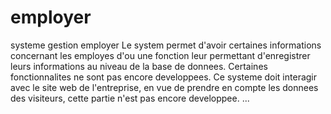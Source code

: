 # employer
systeme gestion employer
Le system permet d'avoir certaines informations concernant les employes d'ou une fonction
leur permettant d'enregistrer leurs informations au niveau de la base de donnees. Certaines
fonctionnalites ne sont pas encore developpees. Ce systeme doit interagir avec le site web
de l'entreprise, en vue de prendre en compte les donnees des visiteurs, cette partie n'est pas encore 
developpee.
...
